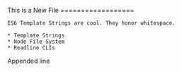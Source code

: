 This is a New File
    ==================

    ES6 Template Strings are cool. They honor whitespace.

    * Template Strings
    * Node File System
    * Readline CLIs

Appended line